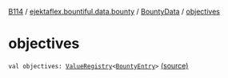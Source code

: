 [B114](../../index.md) / [ejektaflex.bountiful.data.bounty](../index.md) / [BountyData](index.md) / [objectives](./objectives.md)

# objectives

`val objectives: `[`ValueRegistry`](../../ejektaflex.bountiful.util/-value-registry/index.md)`<`[`BountyEntry`](../-bounty-entry/index.md)`>` [(source)](https://github.com/ejektaflex/Bountiful/tree/develop/src/main/kotlin/ejektaflex/bountiful/data/bounty/BountyData.kt#L31)